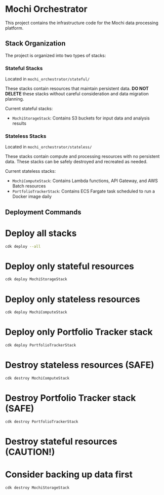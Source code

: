 # Mochi Orchestrator

This project contains the infrastructure code for the Mochi data processing platform.

## Stack Organization

The project is organized into two types of stacks:

### Stateful Stacks
Located in `mochi_orchestrator/stateful/`

These stacks contain resources that maintain persistent data. **DO NOT DELETE** these stacks without careful consideration and data migration planning.

Current stateful stacks:
- `MochiStorageStack`: Contains S3 buckets for input data and analysis results

### Stateless Stacks
Located in `mochi_orchestrator/stateless/`

These stacks contain compute and processing resources with no persistent data. These stacks can be safely destroyed and recreated as needed.

Current stateless stacks:
- `MochiComputeStack`: Contains Lambda functions, API Gateway, and AWS Batch resources
- `PortfolioTrackerStack`: Contains ECS Fargate task scheduled to run a Docker image daily

## Deployment Commands


# Deploy all stacks
```bash
cdk deploy --all
````

# Deploy only stateful resources
```bash
cdk deploy MochiStorageStack
````

# Deploy only stateless resources
```bash
cdk deploy MochiComputeStack
````

# Deploy only Portfolio Tracker stack
```bash
cdk deploy PortfolioTrackerStack
````

# Destroy stateless resources (SAFE)
```bash
cdk destroy MochiComputeStack
````

# Destroy Portfolio Tracker stack (SAFE)
```bash
cdk destroy PortfolioTrackerStack
````

# Destroy stateful resources (CAUTION!)
# Consider backing up data first
```bash
cdk destroy MochiStorageStack
```
